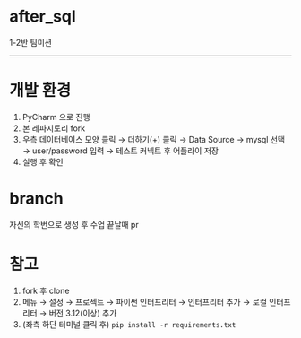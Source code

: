 # after_sql
1-2반 팀미션

---

# 개발 환경
1. PyCharm 으로 진행
2. 본 레파지토리 fork
5. 우측 데이터베이스 모양 클릭 &rarr; 더하기(+) 클릭 &rarr; Data Source &rarr; mysql 선택 &rarr; user/password 입력 &rarr; 테스트 커넥트 후 어플라이 저장
6. 실행 후 확인

# branch
자신의 학번으로 생성 후 수업 끝날때 pr



# 참고
1. fork 후 clone
2. 메뉴 &rarr; 설정 &rarr; 프로젝트 &rarr; 파이썬 인터프리터 &rarr; 인터프리터 추가 &rarr; 로컬 인터프리터 &rarr; 버전 3.12(이상) 추가
3. (좌측 하단 터미널 클릭 후) `pip install -r requirements.txt` 
